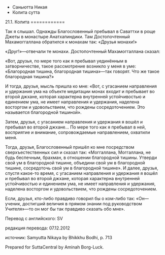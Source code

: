 









* Саньютта Никая
* Колита сутта


21\.1\. Колита
\=\=\=\=\=\=\=\=\=\=\=\=



Так я слышал\. Однажды Благословенный пребывал в Саваттхи в роще Джеты в монастыре Анатхапиндики\. Там Достопочтенный Махамоггаллана обратился к монахам так: «Друзья монахи\!»


«Друг\!»—отвечали те монахи\. Достопочтенный Махамоггаллана сказал:


«Вот, друзья, по мере того как я пребывал уединённым в затворничестве, такое рассмотрение возникло у меня в уме: «Благородная тишина, благородная тишина»—так говорят\. Что же такое благородная тишина?»


И тогда, друзья, мысль пришла ко мне: «Вот, c угасанием направления и удержания ума на объекте медитации монах входит и пребывает во второй джхане, которая характерна внутренней устойчивостью и единением ума, не имеет направления и удержания, наделена восторгом и удовольствием, что рождены сосредоточением\. Это называется благородной тишиной»\.


Затем, друзья, с угасанием направления и удержания я вошёл и пребывал во второй джхане… По мере того как я пребывал в ней, восприятие и внимание, сопровождаемые направлением, охватили меня\.


Тогда, друзья, Благословенный пришёл ко мне посредством сверхъестественных сил и сказал так: «Моггаллана, Моггаллана, не будь беспечным, брахман, в отношении благородной тишины\. Утверди свой ум в благородной тишине, объедини свой ум в благородной тишине, сосредоточь свой ум в благородной тишине»\. И далее, друзья, спустя какое\-то время, с угасанием направления и удержания я вошёл и пребывал во второй джхане, которая характерна внутренней устойчивостью и единением ума, не имеет направления и удержания, наделена восторгом и удовольствием, что рождены сосредоточением\.


Если, друзья, кто\-либо правдиво говорил бы о ком\-либо так: «Он—ученик, достигший величия в прямом знании под руководством Учителя»—то он мог бы так правдиво сказать обо мне»\.



Перевод с английского: SV


редакция перевода: 07\.12\.2012


источник: Samyutta Nikaya by Bhikkhu Bodhi, p\. 713


Prepared for SuttaCentral by Aminah Borg\-Luck\.






